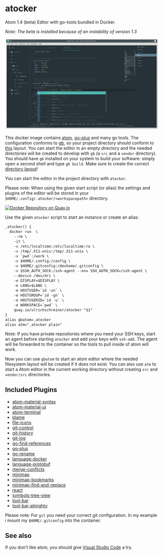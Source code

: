 # atocker
Atom 1.4 (beta) Editor with go-tools bundled in Docker.

*Note: The beta is installed because of an instability of version 1.3*

![Screenshot](screenshot.png)

This docker image contains [atom](http://atom.io), [go-plus](https://github.com/joefitzgerald/go-plus)  and many go tools. The configuration conforms to
[gb](http://getgb.io/), so your project directory should conform to [this](http://getgb.io/docs/project/) layout. You can start the editor in an empty
directory and the needed directories will be created to develop with `gb` (a `src` and a `vendor` directory). You should have `gb` installed on your
system to build your software: simply open a second shell and type `gb build`. Make sure to create the correct [directory layout](http://getgb.io/docs/project/)!

You can start the editor in the project directory with `atocker`.

Please note: When using the given start script (or alias) the settings and plugins of the editor will be stored in your
`$HOME/.config/.atocker/<workspacepath>` directory.

[![Docker Repository on Quay.io](https://quay.io/repository/ulrichschreiner/atocker/status "Docker Repository on Quay.io")](https://quay.io/repository/ulrichschreiner/atocker)

Use the given `atocker` script to start an instance or create an alias:

```
_atocker() {
  docker run  \
    --rm \
    -it \
    -v /etc/localtime:/etc/localtime:ro \
    -v /tmp/.X11-unix:/tmp/.X11-unix \
    -v `pwd`:/work \
    -v $HOME/.config:/config \
    -v $HOME/.gitconfig:/devhome/.gitconfig \
    -v $SSH_AUTH_SOCK:/ssh-agent --env SSH_AUTH_SOCK=/ssh-agent \
    --device /dev/dri \
    -e DISPLAY=$DISPLAY \
    -e LANG=$LANG \
    -e HOSTUSER=`id -un` \
    -e HOSTGROUP=`id -gn` \
    -e HOSTUSERID=`id -u` \
    -e WORKSPACE=`pwd` \
    quay.io/ulrichschreiner/atocker "$1"
}
alias gbatom=_atocker
alias atm="_atocker plain"
```
Note: If you have private repositories where you need your SSH keys, start an agent before starting `atocker` and add your keys with `ssh-add`. The agent will be forwarded to the container so the tools to pull inside of atom will work.

Now you can use `gbatom` to start an atom editor where the needed filesystem layout will be created if it does not exist. You can also use `atm` to start a Atom editor in the current working directory without creating `src` and `vendor/src` directories.

## Included Plugins

- [atom-material-syntax](https://atom.io/packages/atom-material-syntax)
- [atom-material-ui](https://atom.io/packages/atom-material-ui)
- [atom-terminal](https://atom.io/packages/atom-terminal)
- [blame](https://atom.io/packages/blame)
- [file-icons](https://atom.io/packages/file-icons)
- [git-control](https://atom.io/packages/git-control)
- [git-history](https://atom.io/packages/git-history)
- [git-log](https://atom.io/packages/git-log)
- [go-find-references](https://atom.io/packages/go-find-references)
- [go-plus](https://atom.io/packages/go-plus)
- [go-rename](https://atom.io/packages/go-rename)
- [language-docker](https://atom.io/packages/language-docker)
- [language-protobuf](https://atom.io/packages/language-protobuf)
- [merge-conflicts](https://atom.io/packages/merge-conflicts)
- [minimap](https://atom.io/packages/minimap)
- [minimap-bookmarks](https://atom.io/packages/minimap-bookmarks)
- [minimap-find-and-replace](https://atom.io/packages/minimap-find-and-replace)
- [react](https://atom.io/packages/react)
- [symbols-tree-view](https://atom.io/packages/symbols-tree-view)
- [tool-bar](https://atom.io/packages/tool-bar)
- [tool-bar-almighty](https://atom.io/packages/too-bar-almighty)

Please note: For `git` you need your correct git configuration. In my example i mount my `$HOME/.gitconfig` into the container.

## See also
If you don't like atom, you should give  [Visual Studio Code](https://github.com/ulrichSchreiner/vsc) a try.
